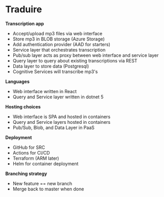 # Traduire

**Transcription app**
- Accept/upload mp3 files via web interface
- Store mp3 in BLOB storage (Azure Storage)
- Add authentication provider (AAD for starters)
- Service layer that orchestrates transcription
- Pub/sub layer acts as proxy between web interface and service layer
- Query layer to query about existing transcriptions via REST
- Data layer to store data (Postgresql)
- Cognitive Services will transcribe mp3's

**Languages**
- Web interface written in React
- Query and Service layer written in dotnet 5

**Hosting choices**
- Web interface is SPA and hosted in containers
- Query and Service layers hosted in containers
- Pub/Sub, Blob, and Data Layer in PaaS

**Deployment**
- GitHub for SRC
- Actions for CI/CD
- Terraform (ARM later)
- Helm for container deployment

**Branching strategy**
- New feature == new branch
- Merge back to master when done